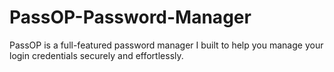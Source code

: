 # PassOP-Password-Manager
PassOP is a full-featured password manager I built to help you manage your login credentials securely and effortlessly.
